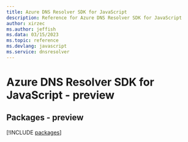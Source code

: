 ```yaml
---
title: Azure DNS Resolver SDK for JavaScript
description: Reference for Azure DNS Resolver SDK for JavaScript
author: xirzec
ms.author: jeffish
ms.data: 03/15/2023
ms.topic: reference
ms.devlang: javascript
ms.service: dnsresolver
---
```

# Azure DNS Resolver SDK for JavaScript - preview
## Packages - preview
[!INCLUDE [packages](dns-resolver-index.md)]